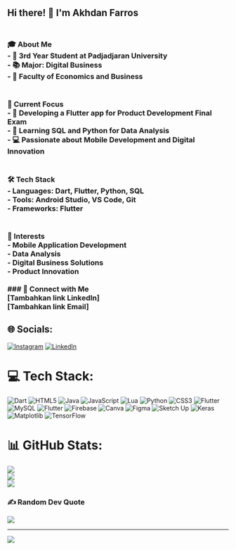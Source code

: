 ## Hi there! 👋 I'm Akhdan Farros<br><br>
### 🎓 About Me<br>- 🏫 3rd Year Student at Padjadjaran University<br>- 📚 Major: Digital Business <br>- 📍 Faculty of Economics and Business<br><br>
### 🚀 Current Focus<br>- 🔭 Developing a Flutter app for Product Development Final Exam<br>- 🌱 Learning SQL and Python for Data Analysis<br>- 💻 Passionate about Mobile Development and Digital Innovation<br><br>
### 🛠️ Tech Stack<br>- **Languages:** Dart, Flutter, Python, SQL<br>- **Tools:** Android Studio, VS Code, Git<br>- **Frameworks:** Flutter<br><br>
### 🌟 Interests<br>- Mobile Application Development<br>- Data Analysis<br>- Digital Business Solutions<br>- Product Innovation<br><br>### 🤝 Connect with Me<br>[Tambahkan link LinkedIn]<br>[Tambahkan link Email]


## 🌐 Socials:
[![Instagram](https://img.shields.io/badge/Instagram-%23E4405F.svg?logo=Instagram&logoColor=white)](https://instagram.com/akhdanfarros) [![LinkedIn](https://img.shields.io/badge/LinkedIn-%230077B5.svg?logo=linkedin&logoColor=white)](https://linkedin.com/in/akhdanfarros) 

# 💻 Tech Stack:
![Dart](https://img.shields.io/badge/dart-%230175C2.svg?style=for-the-badge&logo=dart&logoColor=white) ![HTML5](https://img.shields.io/badge/html5-%23E34F26.svg?style=for-the-badge&logo=html5&logoColor=white) ![Java](https://img.shields.io/badge/java-%23ED8B00.svg?style=for-the-badge&logo=openjdk&logoColor=white) ![JavaScript](https://img.shields.io/badge/javascript-%23323330.svg?style=for-the-badge&logo=javascript&logoColor=%23F7DF1E) ![Lua](https://img.shields.io/badge/lua-%232C2D72.svg?style=for-the-badge&logo=lua&logoColor=white) ![Python](https://img.shields.io/badge/python-3670A0?style=for-the-badge&logo=python&logoColor=ffdd54) ![CSS3](https://img.shields.io/badge/css3-%231572B6.svg?style=for-the-badge&logo=css3&logoColor=white) ![Flutter](https://img.shields.io/badge/Flutter-%2302569B.svg?style=for-the-badge&logo=Flutter&logoColor=white) ![MySQL](https://img.shields.io/badge/mysql-4479A1.svg?style=for-the-badge&logo=mysql&logoColor=white) ![Flutter](https://img.shields.io/badge/Flutter-%2302569B.svg?style=for-the-badge&logo=Flutter&logoColor=white) ![Firebase](https://img.shields.io/badge/firebase-%23039BE5.svg?style=for-the-badge&logo=firebase) ![Canva](https://img.shields.io/badge/Canva-%2300C4CC.svg?style=for-the-badge&logo=Canva&logoColor=white) ![Figma](https://img.shields.io/badge/figma-%23F24E1E.svg?style=for-the-badge&logo=figma&logoColor=white) ![Sketch Up](https://img.shields.io/badge/SketchUp-005F9E?style=for-the-badge&logo=sketchup&logoColor=white) ![Keras](https://img.shields.io/badge/Keras-%23D00000.svg?style=for-the-badge&logo=Keras&logoColor=white) ![Matplotlib](https://img.shields.io/badge/Matplotlib-%23ffffff.svg?style=for-the-badge&logo=Matplotlib&logoColor=black) ![TensorFlow](https://img.shields.io/badge/TensorFlow-%23FF6F00.svg?style=for-the-badge&logo=TensorFlow&logoColor=white)
# 📊 GitHub Stats:
![](https://github-readme-stats.vercel.app/api?username=AkhdanF&theme=ocean_dark&hide_border=true&include_all_commits=true&count_private=false)<br/>
![](https://github-readme-streak-stats.herokuapp.com/?user=AkhdanF&theme=ocean_dark&hide_border=true)<br/>
![](https://github-readme-stats.vercel.app/api/top-langs/?username=AkhdanF&theme=ocean_dark&hide_border=true&include_all_commits=true&count_private=false&layout=compact)

### ✍️ Random Dev Quote
![](https://quotes-github-readme.vercel.app/api?type=horizontal&theme=tokyonight)

---
[![](https://visitcount.itsvg.in/api?id=AkhdanF&icon=7&color=5)](https://visitcount.itsvg.in)

<!-- Proudly created with GPRM ( https://gprm.itsvg.in ) -->
